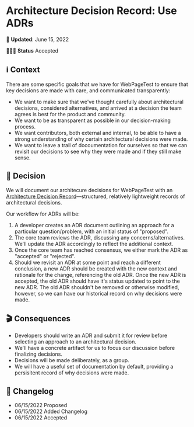 # Architecture Decision Record: Use ADRs
📆 **Updated**: June 15, 2022

🙋🏽‍♀️ **Status** Accepted

## ℹ️ Context
There are some specific goals that we have for WebPageTest to ensure that key decisions are made with care, and communicated transparently:

- We want to make sure that we've thought carefully about architectural decisions, considered alternatives, and arrived at a decision the team agrees is best for the product and community.
- We want to be as transparent as possible in our decision-making process.
- We want contributors, both external and internal, to be able to have a strong understanding of why certain architectural decisions were made.
- We want to leave a trail of docoumentation for ourselves so that we can revisit our decisions to see why they were made and if they still make sense.

## 🤔 Decision
We will document our architecure decisions for WebPageTest with an [Architecture Decision Record](https://cognitect.com/blog/2011/11/15/documenting-architecture-decisions)—structured, relatively lightweight records of architectural decisions.

Our workflow for ADRs will be:

1. A developer creates an ADR document outlining an approach for a particular question/problem, with an initial status of "proposed".
2. The core team reviews the ADR, discussing any concerns/alternatives. We'll update the ADR accordingly to reflect the additional context.
3. Once the core team has reached consensus, we either mark the ADR as "accepted" or "rejected".
4. Should we revisit an ADR at some point and reach a different conclusion, a new ADR should be created with the new context and rationale for the change, referencing the old ADR. Once the new ADR is accepted, the old ADR should have it's status updated to point to the new ADR. The old ADR shouldn't be removed or otherwise modified, however, so we can have our historical record on why decisions were made.

## 🎬 Consequences
- Developers should write an ADR and submit it for review before selecting an approach to an architectural decision.
- We'll have a concrete artifact for us to focus our discussion before finalizing decisions.
- Decisions will be made deliberately, as a group.
- We will have a useful set of documentation by default, providing a persisitent record of why decisions were made.

## 📝 Changelog
- 06/15/2022 Proposed
- 06/15/2022 Added Changelog
- 06/15/2022 Accepted
